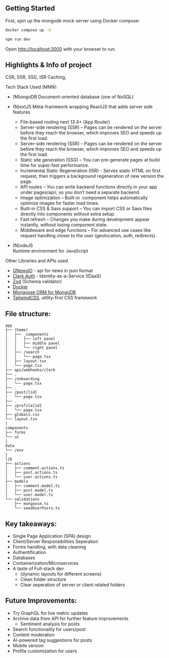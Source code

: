 ## Getting Started

First, spin up the mongodb mock server using Docker compose:

```bash
docker compose up -d

npm run dev
```

Open [http://localhost:3000](http://localhost:3000) with your browser to run.

## Highlights & Info of project


CSR, SSR, SSG, ISR
Caching,


Tech Stack Used (MNN): 
- (M)ongoDB
    Document-oriented database (one of NoSQL)

- (N)extJS
    Meta-framework wrapping ReactJS that adds server side features
    - File-based routing next 13.4+ (App Router)
    - Server-side rendering (SSR) – Pages can be rendered on the server before they reach the browser, which improves SEO and speeds up the first load.
    - Server-side rendering (SSR) – Pages can be rendered on the server before they reach the browser, which improves SEO and speeds up the first load.
    - Static site generation (SSG) – You can pre-generate pages at build time for super-fast performance.
    - Incremental Static Regeneration (ISR) - Serves static HTML on first request, then triggers a background regeneration of new version the page.
    - API routes – You can write backend functions directly in your app under pages/api/, so you don’t need a separate backend.
    - Image optimization – Built-in <Image /> component helps automatically optimize images for faster load times.
    - Built-in CSS & Sass support – You can import CSS or Sass files directly into components without extra setup.
    - Fast refresh – Changes you make during development appear instantly, without losing component state.
    - Middleware and edge functions – For advanced use cases like request handling closer to the user (geolocation, auth, redirects).

- (N)odeJS  
    Runtime environment for JavaScript

Other Libraries and APIs used
- [GNewsIO](https://gnews.io/) - api for news in json format
- [Clerk Auth](https://clerk.com/) - Identity-as-a-Service (IDaaS)
- [Zod](https://zod.dev/) (Schema validator)
- [Docker](https://www.docker.com/)
- [Mongoose ORM for MongoDB](https://mongoosejs.com/)
- [TailwindCSS](https://tailwindcss.com/), utility-first CSS framework 

## File structure:
```
app
├── (home)
│   ├── _components
│   │   ├── left panel
│   │   ├── middle panel
│   │   └── right panel
│   ├── /search
│   │   └── page.tsx
│   ├── layout.tsx
│   └── page.tsx
├── api/webhooks/clerk
├── .
├── /onboarding
│   └── page.tsx
├── .
├── /post/[id]
│   └── page.tsx
├── .
├── /profile[id]
│   └── page.tsx
├── globals.css
└── layout.tsx
|     
components
├── forms
└── ui
|
data
└── /env
|
lib
├── actions
│   ├── comment.actions.ts
│   ├── post.actions.ts
│   └── user.actions.ts
├── models
│   ├── comment.model.ts
│   ├── post.model.ts
│   └── user.model.ts
└── validations
    ├── mongoose.ts
    └── seedUserPosts.ts
```


## Key takeaways:
- Single Page Application (SPA) design
- Client/Server Responsibilities Seperation
- Forms handling, with data cleaning
- Authentification
- Databases 
- Containerization/Microservices
- A taste of Full-stack dev 
    - (dynamic layouts for different screens)
    - Clean folder structure
    - Clear seperation of server or client related folders


## Future Improvements:
- Try GraphQL for live metric updates
- Archive data from API for further feature improvements
    - Sentiment analysis for posts
- Search functionality for users/post
- Content moderation 
- AI-powered tag suggestions for posts
- Mobile version
- Profile customization for users